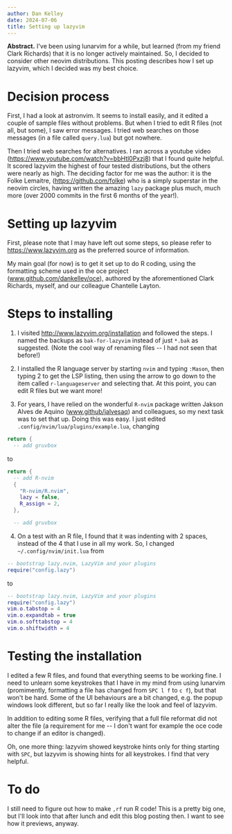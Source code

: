 ```yaml
---
author: Dan Kelley
date: 2024-07-06
title: Setting up lazyvim
---
```


**Abstract.** I've been using lunarvim for a while, but learned (from
my friend Clark Richards) that it is no longer actively maintained.
So, I decided to consider other neovim distributions.  This posting
describes how I set up lazyvim, which I decided was my best choice.

# Decision process

First, I had a look at astronvim.  It seems to install easily, and it
edited a couple of sample files without problems. But when I tried to
edit R files (not all, but some), I saw error messages. I tried web
searches on those messages (in a file called `query.lua`) but got
nowhere.

Then I tried web searches for alternatives.  I ran across a youtube
video (https://www.youtube.com/watch?v=bbHtl0Pxzj8) that I found quite
helpful.  It scored lazyvim the highest of four tested distributions,
but the others were nearly as high.  The deciding factor for me was
the author: it is the Folke Lemaitre, (https://github.com/folke) who
is a simply superstar in the neovim circles, having written the
amazing `lazy` package plus much, much more (over 2000 commits in the
first 6 months of the year!).

# Setting up lazyvim

First, please note that I may have left out some steps, so please
refer to https://www.lazyvim.org as the preferred source of
information.

My main goal (for now) is to get it set up to do R coding, using the
formatting scheme used in the oce project
(www.github.com/dankelley/oce), authored by the aforementioned Clark
Richards, myself, and our colleague Chantelle Layton.

# Steps to installing

1. I visited http://www.lazyvim.org/installation and followed the
   steps.  I named the backups as `bak-for-lazyvim` instead of just
`*.bak` as suggested. (Note the cool way of renaming files -- I had
not seen that before!)

2. I installed the R language server by starting `nvim` and typing
   `:Mason`, then typing 2 to get the LSP listing, then using the
arrow to go down to the item called `r-languageserver` and selecting
that.  At this point, you can edit R files but we want more!

3. For years, I have relied on the wonderful `R-nvim` package written
   Jakson Alves de Aquino (www.github/jalvesaq) and colleagues, so my
next task was to set that up. Doing this was easy.  I just edited
`.config/nvim/lua/plugins/example.lua`, changing
```lua
return {
  -- add gruvbox
```

to

```lua
return {
  -- add R-nvim
  {
    "R-nvim/R.nvim",
    lazy = false,
    R_assign = 2,
  },

  -- add gruvbox
```

4. On a test with an R file, I found that it was indenting with 2 spaces, instead of the 4 that I use in all my work.  So, I changed `~/.config/nvim/init.lua` from

```lua
-- bootstrap lazy.nvim, LazyVim and your plugins
require("config.lazy")
```

to

```lua
-- bootstrap lazy.nvim, LazyVim and your plugins
require("config.lazy")
vim.o.tabstop = 4
vim.o.expandtab = true
vim.o.softtabstop = 4
vim.o.shiftwidth = 4
```
# Testing the installation

I edited a few R files, and found that everything seems to be working
fine.  I need to unlearn some keystrokes that I have in my mind from
using lunarvim (promimently, formatting a file has changed from `SPC l
f` to `c f`), but that won't be hard.  Some of the UI behaviours are a
bit changed, e.g. the popup windows look different, but so far I
really like the look and feel of lazyvim.

In addition to editing some R files, verifying that a full file
reformat did not alter the file (a requirement for me -- I don't want
for example the oce code to change if an editor is changed).

Oh, one more thing: lazyvim showed keystroke hints only for thing
starting with `SPC`, but lazyvim is showing hints for all keystrokes.
I find that very helpful.

# To do

I still need to figure out how to make `,rf` run R code!  This is a
pretty big one, but I'll look into that after lunch and edit this blog
posting then.  I want to see how it previews, anyway.


